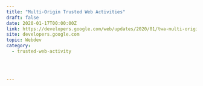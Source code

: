 ```yaml
---
title: "Multi-Origin Trusted Web Activities"
draft: false
date: 2020-01-17T00:00:00Z
link: https://developers.google.com/web/updates/2020/01/twa-multi-origin?utm_medium=RSS&utm_source=hune
site: developers.google.com
topic: Webdev
category:
  - trusted-web-activity
  
   
  

---
```

